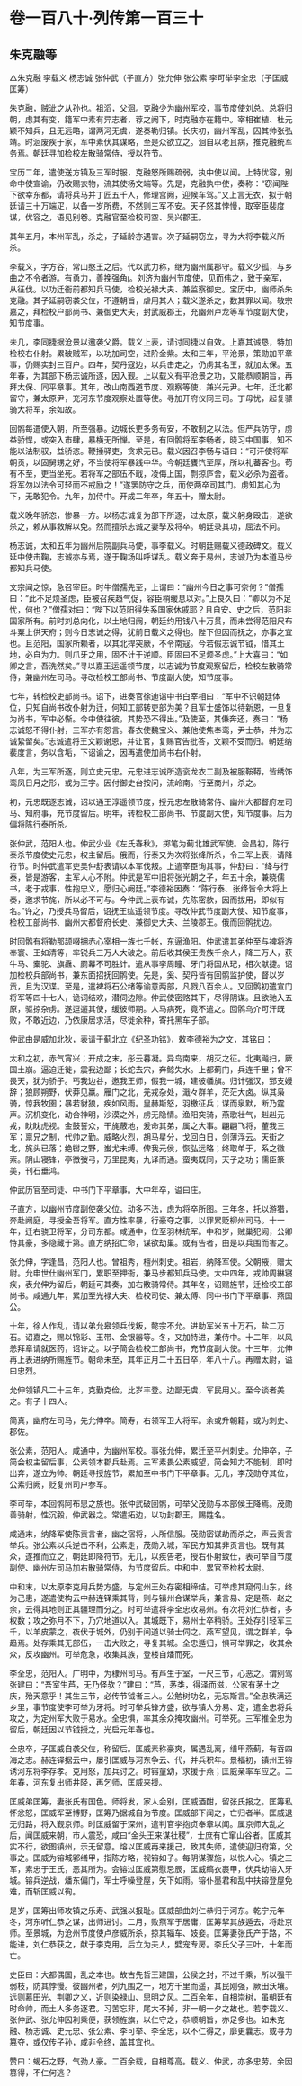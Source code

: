 # 卷一百八十·列传第一百三十

## 朱克融等

△朱克融 李载义 杨志诚 张仲武（子直方）张允伸 张公素 李可举李全忠（子匡威 匡筹）

朱克融，贼泚之从孙也。祖滔，父洄。克融少为幽州军校，事节度使刘总。总将归朝，虑其有变，籍军中素有异志者，荐之阙下，时克融亦在籍中。宰相崔植、杜元颖不知兵，且无远略，谓两河无虞，遂奏勒归镇。长庆初，幽州军乱，囚其帅张弘靖。时洄废疾于家，军中素伏其谋略，至是众欲立之。洄自以老且病，推克融统军务焉。朝廷寻加检校左散骑常侍，授以符节。

宝历二年，遣使送方镇及三军时服，克融怒所赐疏弱，执中使以闻。上特优容，别命中使宣谕，仍改赐衣物，流其使杨文端等。先是，克融执中使，奏称：“窃闻陛下欲幸东都，请将兵马并丁匠五千人，修理宫阙，迎候车驾。”又上言无衣，拟于朝廷请三十万端疋，以备一岁所费，不然则三军不安。天子怒其悖慢，取宰臣裴度谋，优容之，语见别卷。克融官至检校司空、吴兴郡王。

其年五月，本州军乱，杀之，子延龄亦遇害。次子延嗣窃立，寻为大将李载义所杀。

李载义，字方谷，常山愍王之后。代以武力称，继为幽州属郡守。载义少孤，与乡曲之不令者游。有勇力，善挽强角。刘济为幽州节度使，见而伟之，致于亲军，从征伐。以功迁衙前都知兵马使，检校光禄大夫、兼监察御史。宝历中，幽师杀朱克融。其子延嗣窃袭父位，不遵朝旨，虐用其人；载义遂杀之，数其罪以闻。敬宗嘉之，拜检校户部尚书、兼御史大夫，封武威郡王，充幽州卢龙等军节度副大使，知节度事。

未几，李同捷据沧景以邀袭父爵。载义上表，请讨同捷以自效。上嘉其诚恳，特加检校右仆射。累破贼军，以功加司空，进阶金紫。太和三年，平沧景，策勋加平章事，仍赐实封三百户。四年，契丹寇边，以兵击走之，仍虏其名王，就加太保。五年春，为其部下杨志诚所逐，因入觐。上以载义有平沧景之功，又能恭顺朝旨，再拜太保、同平章事。其年，改山南西道节度、观察等使，兼兴元尹。七年，迁北都留守，兼太原尹，充河东节度观察处置等使。寻加开府仪同三司。丁母忧，起复骠骑大将军，余如故。

回鹘每遣使入朝，所至强暴。边城长吏多务苟安，不敢制之以法。但严兵防守，虏益骄悍，或突入市肆，暴横无所惮。至是，有回鹘将军李畅者，晓习中国事，知不能以法制驭，益骄恣。鞭捶驿吏，贪求无已。载义因召李畅与语曰：“可汗使将军朝贡，以固舅甥之好，不当使将军暴践中华。今朝廷饔饩至厚，所以礼蕃客也。苟有不至，吏当坐死。若将军之部伍不戢，凌侮上国，剽掠庐舍，载义必杀为盗者。将军勿以法令可轻而不戒励之！”遂罢防守之兵，而使两卒司其门。虏知其心为下，无敢犯令。九年，加侍中。开成二年卒，年五十，赠太尉。

载义晚年骄恣，惨暴一方。以杨志诚复为部下所逐，过太原，载义躬身殴击，遂欲杀之，赖从事救解以免。然而擅杀志诚之妻孥及将卒。朝廷录其功，屈法不问。

杨志诚，太和五年为幽州后院副兵马使，事李载义。时朝廷赐载义德政碑文。载义延中使击鞠，志诚亦与焉，遂于鞠场叫呼谋乱。载义奔于易州，志诚乃为本道马步都知兵马使。

文宗闻之惊，急召宰臣。时牛僧孺先至，上谓曰：“幽州今日之事可奈何？”僧孺曰：“此不足烦圣虑，臣被召疾趋气促，容臣稍缓息以对。”上良久曰：“卿以为不足忧，何也？”僧孺对曰：“陛下以范阳得失系国家休戚耶？且自安、史之后，范阳非国家所有。前时刘总向化，以土地归阙，朝廷约用钱八十万贯，而未尝得范阳尺布斗粟上供天府；则今日志诚之得，犹前日载义之得也。陛下但因而抚之，亦事之宜也。且范阳，国家所赖者，以其北捍突厥，不令南寇。今若假志诚节钺，惜其土地，必自为力。则爪牙之用，固不计于逆顺。臣固曰不足烦圣虑。”上大喜曰：“如卿之言，吾洗然矣。”寻以嘉王运遥领节度，以志诚为节度观察留后，检校左散骑常侍，兼幽州左司马。寻改检校工部尚书、节度副大使，知节度事。

七年，转检校吏部尚书。诏下，进奏官徐迪诣中书白宰相曰：“军中不识朝廷体位，只知自尚书改仆射为迁，何知工部转吏部为美？且军士盛饰以待新恩，一旦复为尚书，军中必惭。今中使往彼，其势恐不得出。”及使至，其傔奔还，奏曰：“杨志诚怒不得仆射，三军亦有怨言。春衣使魏宝义、兼他使焦奉鸾，尹士恭，并为志诚絷留矣。”志诚遣将王文颖谢恩，并让官，复赐官告批答，文颖不受而归。朝廷纳裴度言，务以含垢，下诏谕之，因再遣使加尚书右仆射。

八年，为三军所逐，则立史元忠。元忠进志诚所造衮龙衣二副及被服鞍鞯，皆绣饰鸾凤日月之形，或为王字。因付御史台按问，流岭南。行至商州，杀之。

初，元忠既逐志诚，诏以通王淳遥领节度，授元忠左散骑常侍、幽州大都督府左司马、知府事，充节度留后。明年，转检校工部尚书、节度副大使，知节度事。后为偏将陈行泰所杀。

张仲武，范阳人也。仲武少业《左氏春秋》，掷笔为蓟北雄武军使。会昌初，陈行泰杀节度使史元忠，权主留后。俄而，行泰又为次将张绛所杀，令三军上表，请降符节。时仲武遣军吏吴仲舒表请以本军伐叛。上遣宰臣询其事，仲舒曰：“绛与行泰，皆是游客，主军人心不附。仲武是军中旧将张光朝之子，年五十余，兼晓儒书，老于戎事，性抱忠义，愿归心阙廷。”李德裕因奏：“陈行泰、张绛皆令大将上奏，邀求节旄，所以必不可与。今仲武上表布诚，先陈密款，因而拔用，即似有名。”许之，乃授兵马留后，诏抚王纮遥领节度。寻改仲武节度副大使、知节度事，检校工部尚书、幽州大都督府长史、兼御史大夫、兰陵郡王。俄而回鹘扰边。

时回鹘有将勒那颉啜拥赤心宰相一族七千帐，东逼渔阳。仲武遣其弟仲至与裨将游奉寰、王如清等，率锐兵三万人大破之。前后收其侯王贵族千余人，降三万人，获牛马、橐驼、旗纛、罽幕不可胜计。遣从事李周瞳、牙门将国从玘，相次献捷。诏加检校兵部尚书，兼东面招抚回鹘使。先是，奚、契丹皆有回鹘监护使，督以岁贡，且为汉谍。至是，遣裨将石公绪等谕意两部，凡戮八百余人。又回鹘初遣宣门将军等四十七人，诡词结欢，潜伺边隙。仲武使密赂其下，尽得阴谋。且欲驰入五原，驱掠杂虏。遂逗遛其使，缓彼师期。人马病死，竟不遣之。回鹘乌介可汗既败，不敢近边，乃依康居求活，尽徙余种，寄托黑车子部。

仲武由是威加北狄，表请于蓟北立《纪圣功铭》，敕李德裕为之文，其铭曰：

太和之初，赤气宵兴；开成之末，彤云暮凝。异鸟南来，胡灭之征。北夷飚扫，厥国土崩。逼迫迁徙，震我边鄙；长蛇去穴，奔鲸失水。上都蓟门，兵连千里；曾不畏天，犹为骄子。丐我边谷，邀我王师，假我一城，建彼幡旗。归计强汉，郅支嫚辞；狼顾朔野，伏莽见羸。雁门之北，羌戎杂处，濈々群羊，茫茫大卤。纵其枭骑，惊我牧圉；暴若豺狼，疾如风雨。皇赫斯怒，羽檄征兵；谋而泉默，断乃霆声。沉机变化，动合神明，沙漠之外，虏无隐情。渔阳突骑，燕歌壮气，赳赳元戎，眈眈虎视。金鼓誓众，干旄蔽地，爰命其弟，属之大事。翩翩飞将，董我三军；禀兄之制，代帅之勤。威略火烈，胡马星分，戈回白日，剑薄浮云。天街之北，旄头已落；绝辔之野，蚩尤未缚。俾我元侯，恢弘远略；终取单于，系之徽索。阴山寝锋，亭徼弢弓，万里昆夷，九译而通。蛮夷既同，天子之功；儒臣篆美，刊石垂鸿。

仲武历官至司徒、中书门下平章事。大中年卒，谥曰庄。

子直方，以幽州节度副使袭父位。动多不法，虑为将卒所图。三年冬，托以游猎，奔赴阙庭，寻授金吾将军。直方性率暴，行豪夺之事，以罪累贬柳州司马。十一年，迁右骁卫将军，分司东都。咸通中，位至羽林统军。中和岁，贼巢犯阙，公卿恃其豪，多隐藏于第。直方纳招亡命，谋欲劫巢。或有告者，由是以兵围而害之。

张允伸，字逢昌，范阳人也。曾祖秀，檀州刺史。祖岩，纳降军使。父朝掖，赠太尉。允申世仕幽州军门，累职至押衙，兼马步都知兵马使。大中四年，戎帅周綝寝疾，表允伸为留后，朝廷可其奏，加右散骑常侍。其年冬，诏赐旌节，迁检校工部尚书。咸通九年，累加至光禄大夫、检校司徒、兼太傅、同中书门下平章事、燕国公。

十年，徐人作乱，请以弟允皋领兵伐叛，懿宗不允。进助军米五十万石，盐二万石。诏嘉之，赐以锦彩、玉带、金银器等。冬，又加特进，兼侍中。十二年，以风恙拜章请就医药，诏许之。以子简会检校工部尚书，充节度副大使。十三年，允伸再上表进纳所赐旌节。朝命未至，其年正月二十五日卒，年八十八。再赠太尉，谥曰忠烈。

允伸领镇凡二十三年，克勤克俭，比岁丰登。边鄙无虞，军民用乂。至今谈者美之。有子十四人。

简真，幽府左司马，先允伸卒。简寿，右领军卫大将军。余或升朝籍，或为刺史、郡佐。

张公素，范阳人。咸通中，为幽州军校。事张允伸，累迁至平州刺史。允伸卒，子简会权主留后事，公素领本郡兵赴焉。三军素畏公素威望，简会知力不能制，即时出奔，遂立为帅。朝廷寻授旌节，累加至中书门下平章事。无几，李茂勋夺其位，公素归阙，贬复州司户参军。

李可举，本回鹘阿布思之族也。张仲武破回鹘，可举父茂勋与本部侯王降焉。茂勋善骑射，性沉毅，仲武器之。常遣拓边，以功封郡王，赐姓名。

咸通末，纳降军使陈贡言者，幽之宿将，人所信服。茂勋密谋劫而杀之，声云贡言举兵。张公素以兵逆击不利，公素走，茂勋入城，军民方知其非贡言也。既有其众，遂推而立之，朝廷即降符节。无几，以疾告老，授右仆射致仕，表可举自节度副使、幽州左司马加右散骑常侍，为节度留后。中和中，累官至检校太尉。

中和末，以太原李克用兵势方盛，与定州王处存密相缔结。可举虑其窥伺山东，终为己患，遂遣使构云中赫连铎乘其背，则与镇州合谋举兵，兼言易、定是燕、赵之余，云得其地则正其疆理而分之。时可举遣将李全忠攻易州。有次将刘仁恭者，多权数；攻之弥月不下，乃穴地道以入。其城既下，易州士卒稍骄。王处存引轻军三千，以羊皮蒙之，夜伏于城外，仍别于间道以骑士伺之。燕军望见，谓之群羊，争趋焉。处存乘其无部伍，一击大败之，寻复其城。全忠遁归，惧可举罪之，收其余众，反攻幽州。可举危急，收集其族，登楼自燔而死。

李全忠，范阳人。广明中，为棣州司马。有芦生于室，一尺三节，心恶之。谓别驾张建曰：“吾室生芦，无乃怪欤？”建曰：“芦，茅类，得泽而滋，公家有茅土之庆，殆天意乎！其生三节，必传节钺者三人。公勉树功名，无忘斯言。”全忠秩满还乡里，事节度使李可举为牙将。时可举兵锋方盛，欲与镇人分易、定，遣全忠将兵攻之，为定州军大败于易水。全忠惧，率其余众掩攻幽州。可举死。三军推全忠为留后，朝廷因以节钺授之，光启元年春也。

全忠卒，子匡威自袭父位，称留后。匡威素称豪爽，属遇乱离，缮甲燕蓟，有吞四海之志。赫连铎据云中，屡引匡威与河东争云、代，并兵积年。景福初，镇州王镕诱河东将李存孝。克用怒，加兵讨之。时镕童幼，求援于燕；匡威亲率军应之。二年春，河东复出师井陉，再乞师，匡威来援。

匡威弟匡筹，妻张氏有国色。师将发，家人会别，匡威酒酣，留张氏报之。匡筹私怀忿怒，匡威军至博野，匡筹乃据城自为节度。匡威部下闻之，亡归者半。匡威退无归路，将入觐京师。时匡威留于深州，遣判官李抱贞奉章以闻。属京师大乱之后，闻匡威来朝，市人震恐，咸曰“金头王来谋社稷”，士庶有亡窜山谷者。匡威其实不行，欲图镇州，示无留意。熔以匡威再来援己，致其失师，遣使迎归府第，父事之。匡威为镕城郛缮甲，指陈方略，视镕如子。每阴谋骤施，以悦人心。镇之三军，素忠于王氏，恶其所为。会镕过匡威第慰忌辰，匡威缟衣裹甲，伏兵劫镕入牙城。镕兵逆战，燔东偏门，军士呼噪登屋，矢下如雨。镕仆墨君和乱中扶镕登屋免难，而斩匡威以徇。

是岁，匡筹出师攻镇之乐寿、武强以报耻。匡威部曲刘仁恭归于河东。乾宁元年冬，河东听仁恭之谋，出师进讨。二月，败燕军于居庸，匡筹挈其族遁去，将赴京师。至景城，为沧州节度使卢彦威所杀，掠其辎车、妓妾。匡筹妻张氏产于路，不能进，刘仁恭获之，献于李克用，后立为夫人，嬖宠专房。李氏父子三叶，十年而亡。

史臣曰：大都偶国，乱之本也。故古先哲王建国，公侯之封，不过千乘，所以强干弱枝，防其悖慢。彼幽州者，列九围之一，地方千里而遥，其民刚强，厥田沃壤。远则慕田光、荆卿之义，近则染禄山、思明之风。二百余年，自相崇树，虽朝廷有时命帅，而土人多务逐君。习苦忘非，尾大不掉，非一朝一夕之故也。若李载义、张仲武、张允伸因利乘便，获领旌旗，以仁守之，恭顺朝旨，亦足多也。如朱克融、杨志诚、史元忠、张公素、李可举、李全忠，以不仁得之，靡更曩志。或寻为篡夺，或仅传子孙，咸非令终，盖其宜也。

赞曰：蝎石之野，气劲人豪。二百余载，自相尊高。载义、仲武，亦多忠劳。余因篡得，不仁何逃？
